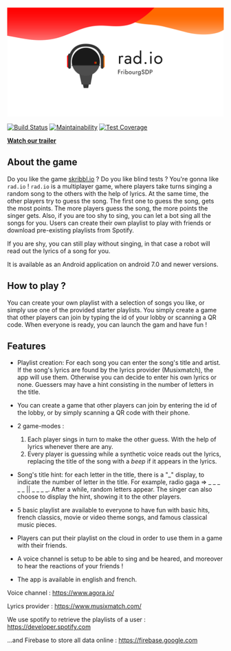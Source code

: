 ![rad.io logo](rad_io.png)

[![Build Status](https://api.cirrus-ci.com/github/FribourgSDP/rad.io.svg)](https://cirrus-ci.com/github/FribourgSDP/rad.io)
[![Maintainability](https://api.codeclimate.com/v1/badges/d819e783c8fc8700526b/maintainability)](https://codeclimate.com/github/FribourgSDP/rad.io/maintainability)
[![Test Coverage](https://api.codeclimate.com/v1/badges/d819e783c8fc8700526b/test_coverage)](https://codeclimate.com/github/FribourgSDP/rad.io/test_coverage)

[**Watch our trailer**](https://www.youtube.com/watch?v=CNpJROtBrTg)


## About the game

Do you like the game [skribbl.io](http://skribbl.io) ? Do you like blind tests ? You're gonna like `rad.io` ! `rad.io` is a multiplayer game, where players take turns singing a random song to the others with the help
of lyrics. At the same time, the other players try to guess the song. The first one to guess the song,
gets the most points. The more players guess the song, the more points the singer gets. Also, if you are
too shy to sing, you can let a bot sing all the songs for you. Users can create their own playlist to play with
friends or download pre-existing playlists from Spotify.

If you are shy, you can still play without singing, in that case a robot will read out the lyrics of a song for you.

It is available as an Android application on android 7.0 and newer versions.


## How to play ?

You can create your own playlist with a selection of songs you like, or simply use one of the provided starter playlists. You simply create a game that other players can join by typing the id of your lobby or scanning a QR code. When everyone is ready, you can launch the gam and have fun !

## Features

- Playlist creation: For each song you can enter the song's title and artist. If the song's lyrics are found by the lyrics provider (Musixmatch), the app will use them. Otherwise you can decide to enter his own lyrics or none. Guessers may have a hint consisting in the number of letters in the title.
- You can create a game that other players can join by entering the id of the lobby, or by simply scanning a QR code with their phone.

- 2 game-modes :
    1. Each player sings in turn to make the other guess. With the help of lyrics whenever there are any.
    2. Every player is guessing while a synthetic voice reads out the lyrics, replacing the title of the song  with a _beep_ if it appears in the lyrics.

- Song's title hint: for each letter in the title, there is a "_" display, to indicate the number of letter in the title. For example, radio gaga => _ _ _ _ _ ||  _ _ _ _. After a while, random letters appear. The singer can also choose to display the hint, showing it to the other players.
- 5 basic playlist are available to everyone to have fun with basic hits, french classics, movie or video theme songs, and famous classical music pieces.
- Players can put their playlist on the cloud in order to use them in a game with their friends. 
- A voice channel is setup to be able to sing and be heared, and moreover to hear the reactions of your friends ! 
- The app is available in english and french.
  


Voice channel : https://www.agora.io/

Lyrics provider : https://www.musixmatch.com/

We use spotify to retrieve the playlists of a user : https://developer.spotify.com

...and Firebase to store all data online : https://firebase.google.com
